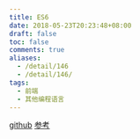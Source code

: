 ```yaml
---
title: ES6
date: 2018-05-23T20:23:48+08:00
draft: false
toc: false
comments: true
aliases:
  - /detail/146
  - /detail/146/
tags:
  - 前端
  - 其他编程语言
---
```


[github](https://github.com/rectcircle/es6-learn)
[参考](http://es6.ruanyifeng.com)
